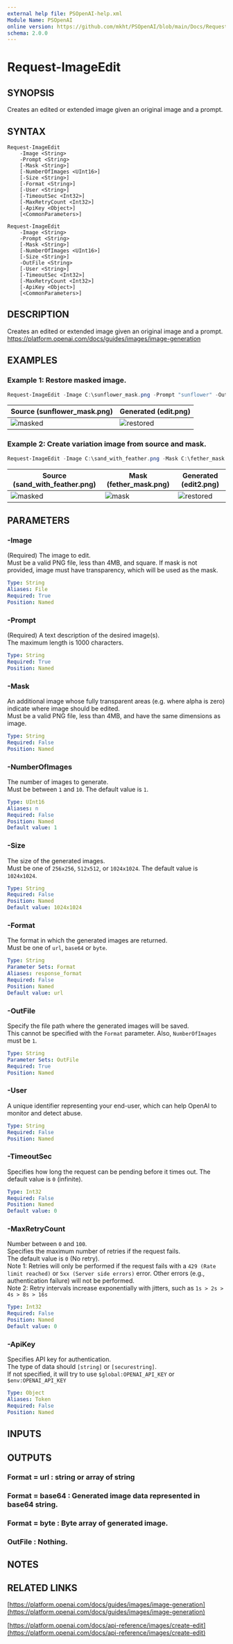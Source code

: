 ```yaml
---
external help file: PSOpenAI-help.xml
Module Name: PSOpenAI
online version: https://github.com/mkht/PSOpenAI/blob/main/Docs/Request-ImageEdit.md
schema: 2.0.0
---
```


# Request-ImageEdit

## SYNOPSIS
Creates an edited or extended image given an original image and a prompt.

## SYNTAX

```
Request-ImageEdit
    -Image <String>
    -Prompt <String>
    [-Mask <String>]
    [-NumberOfImages <UInt16>]
    [-Size <String>]
    [-Format <String>]
    [-User <String>]
    [-TimeoutSec <Int32>]
    [-MaxRetryCount <Int32>]
    [-ApiKey <Object>]
    [<CommonParameters>]
```

```
Request-ImageEdit
    -Image <String>
    -Prompt <String>
    [-Mask <String>]
    [-NumberOfImages <UInt16>]
    [-Size <String>]
    -OutFile <String>
    [-User <String>]
    [-TimeoutSec <Int32>]
    [-MaxRetryCount <Int32>]
    [-ApiKey <Object>]
    [<CommonParameters>]
```

## DESCRIPTION
Creates an edited or extended image given an original image and a prompt.  
https://platform.openai.com/docs/guides/images/image-generation

## EXAMPLES

### Example 1: Restore masked image.
```PowerShell
Request-ImageEdit -Image C:\sunflower_mask.png -Prompt "sunflower" -OutFile C:\edit.png -Size 256x256
```

|Source (sunflower_mask.png)|Generated (edit.png)|
|----|----|
| ![masked](/Docs/images/sunflower_masked.png)  | ![restored](/Docs/images/sunflower_restored.png)   |


### Example 2: Create variation image from source and mask.
```PowerShell
Request-ImageEdit -Image C:\sand_with_feather.png -Mask C:\fether_mask.png -Prompt "A bird on the desert" -OutFile C:\edit2.png
```

|Source (sand_with_feather.png)|Mask (fether_mask.png)|Generated (edit2.png)|
|----|----|----|
| ![masked](/Docs/images/sand_with_feather.png) | ![mask](/Docs/images/fether_mask.png) | ![restored](/Docs/images/edit2.png)   |



## PARAMETERS

### -Image
(Required)
The image to edit.  
Must be a valid PNG file, less than 4MB, and square.
If mask is not provided, image must have transparency, which will be used as the mask.

```yaml
Type: String
Aliases: File
Required: True
Position: Named
```

### -Prompt
(Required)
A text description of the desired image(s).  
The maximum length is 1000 characters.

```yaml
Type: String
Required: True
Position: Named
```

### -Mask
An additional image whose fully transparent areas (e.g.
where alpha is zero) indicate where image should be edited.  
Must be a valid PNG file, less than 4MB, and have the same dimensions as image.

```yaml
Type: String
Required: False
Position: Named
```

### -NumberOfImages
The number of images to generate.  
Must be between `1` and `10`.
The default value is `1`.

```yaml
Type: UInt16
Aliases: n
Required: False
Position: Named
Default value: 1
```

### -Size
The size of the generated images.  
Must be one of `256x256`, `512x512`, or `1024x1024`.
The default value is `1024x1024`.

```yaml
Type: String
Required: False
Position: Named
Default value: 1024x1024
```

### -Format
The format in which the generated images are returned.  
Must be one of `url`, `base64` or `byte`.

```yaml
Type: String
Parameter Sets: Format
Aliases: response_format
Required: False
Position: Named
Default value: url
```

### -OutFile
Specify the file path where the generated images will be saved.  
This cannot be specified with the `Format` parameter.
Also, `NumberOfImages` must be `1`.

```yaml
Type: String
Parameter Sets: OutFile
Required: True
Position: Named
```

### -User
A unique identifier representing your end-user, which can help OpenAI to monitor and detect abuse.

```yaml
Type: String
Required: False
Position: Named
```

### -TimeoutSec
Specifies how long the request can be pending before it times out.
The default value is `0` (infinite).

```yaml
Type: Int32
Required: False
Position: Named
Default value: 0
```

### -MaxRetryCount
Number between `0` and `100`.  
Specifies the maximum number of retries if the request fails.  
The default value is `0` (No retry).  
Note 1: Retries will only be performed if the request fails with a `429 (Rate limit reached)` or `5xx (Server side errors)` error. Other errors (e.g., authentication failure) will not be performed.  
Note 2: Retry intervals increase exponentially with jitters, such as `1s > 2s > 4s > 8s > 16s`

```yaml
Type: Int32
Required: False
Position: Named
Default value: 0
```

### -ApiKey
Specifies API key for authentication.  
The type of data should `[string]` or `[securestring]`.  
If not specified, it will try to use `$global:OPENAI_API_KEY` or `$env:OPENAI_API_KEY`

```yaml
Type: Object
Aliases: Token
Required: False
Position: Named
```


## INPUTS

## OUTPUTS

### Format = url    : string or array of string
### Format = base64 : Generated image data represented in base64 string.
### Format = byte   : Byte array of generated image.
### OutFile         : Nothing.
## NOTES

## RELATED LINKS

[https://platform.openai.com/docs/guides/images/image-generation](https://platform.openai.com/docs/guides/images/image-generation)

[https://platform.openai.com/docs/api-reference/images/create-edit](https://platform.openai.com/docs/api-reference/images/create-edit)

